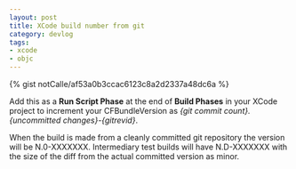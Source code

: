```yaml
---
layout: post
title: XCode build number from git
category: devlog
tags:
- xcode
- objc
---
```

{% gist notCalle/af53a0b3ccac6123c8a2d2337a48dc6a %}

Add this as a **Run Script Phase** at the end of **Build Phases** in your XCode project to increment your CFBundleVersion as *{git commit count}.{uncommitted changes}-{gitrevid}*.

When the build is made from a cleanly committed git repository the version will be N.0-XXXXXXX. Intermediary test builds will have N.D-XXXXXXX with the size of the diff from the actual committed version as minor.
